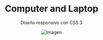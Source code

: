 <div align="center">
  <h1><b>Computer and Laptop</b></h1>
  <p>Diseño responsivo con CSS 3</p>
  <img src="https://i.postimg.cc/xCDFMh4G/general.png" alt="imagen">
</div>

